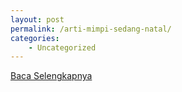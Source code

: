 ```yaml
---
layout: post
permalink: /arti-mimpi-sedang-natal/
categories:
    - Uncategorized
---
```


[Baca Selengkapnya](/04)